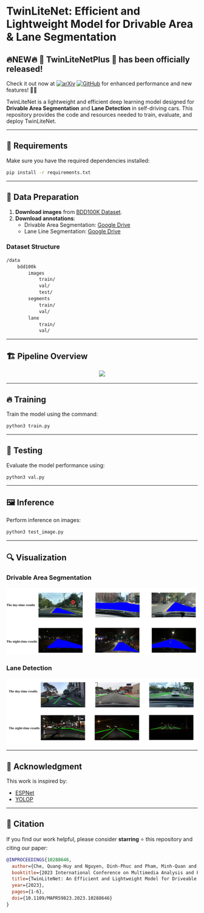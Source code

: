 # TwinLiteNet: Efficient and Lightweight Model for Drivable Area & Lane Segmentation

## 🔥NEW🔥 **🔴 TwinLiteNetPlus 🔴** has been officially released!

Check it out now at [![arXiv](https://img.shields.io/badge/arXiv-2502.12524-b31b1b.svg)](https://arxiv.org/abs/2403.16958) [![GitHub](https://img.shields.io/badge/GitHub-Repo-black?logo=github)](https://github.com/chequanghuy/TwinLiteNetPlus) for enhanced performance and new features! 🎉🔥

TwinLiteNet is a lightweight and efficient deep learning model designed for **Drivable Area Segmentation** and **Lane Detection** in self-driving cars. This repository provides the code and resources needed to train, evaluate, and deploy TwinLiteNet.

---

## 🚀 Requirements

Make sure you have the required dependencies installed:
```bash
pip install -r requirements.txt
```

---

## 📂 Data Preparation

1. **Download images** from [BDD100K Dataset](https://bdd-data.berkeley.edu/).
2. **Download annotations**:
   - Drivable Area Segmentation: [Google Drive](https://drive.google.com/file/d/1xy_DhUZRHR8yrZG3OwTQAHhYTnXn7URv/view?usp=sharing)
   - Lane Line Segmentation: [Google Drive](https://drive.google.com/file/d/1lDNTPIQj_YLNZVkksKM25CvCHuquJ8AP/view?usp=sharing)

### **Dataset Structure**
```bash
/data
    bdd100k
        images
            train/
            val/
            test/
        segments
            train/
            val/
        lane
            train/
            val/
```

---

## 🏗️ Pipeline Overview

<div align="center">
    <img src="image/arch.png" width="600">
</div>

---

## 🔥 Training
Train the model using the command:
```bash
python3 train.py
```

---

## 🎯 Testing
Evaluate the model performance using:
```bash
python3 val.py
```

---

## 🖼️ Inference
Perform inference on images:
```bash
python3 test_image.py
```

---

## 🔍 Visualization
### **Drivable Area Segmentation**
<div align="center">
    <img src="image/DA_vs.jpg" width="600">
</div>

### **Lane Detection**
<div align="center">
    <img src="image/LL_vs.jpg" width="600">
</div>

---

## 📜 Acknowledgment
This work is inspired by:
- [ESPNet](https://github.com/sacmehta/ESPNet)
- [YOLOP](https://github.com/hustvl/YOLOP)

---

## 📖 Citation
If you find our work helpful, please consider **starring** ⭐ this repository and citing our paper:

```BibTeX
@INPROCEEDINGS{10288646,
  author={Che, Quang-Huy and Nguyen, Dinh-Phuc and Pham, Minh-Quan and Lam, Duc-Khai},
  booktitle={2023 International Conference on Multimedia Analysis and Pattern Recognition (MAPR)}, 
  title={TwinLiteNet: An Efficient and Lightweight Model for Driveable Area and Lane Segmentation in Self-Driving Cars}, 
  year={2023},
  pages={1-6},
  doi={10.1109/MAPR59823.2023.10288646}
}
```
